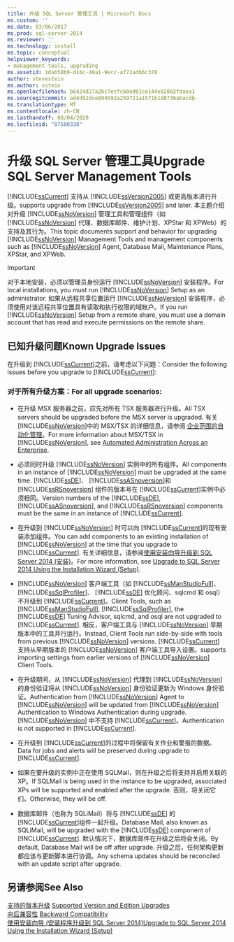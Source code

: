 ```yaml
---
title: 升级 SQL Server 管理工具 | Microsoft Docs
ms.custom: ''
ms.date: 03/06/2017
ms.prod: sql-server-2014
ms.reviewer: ''
ms.technology: install
ms.topic: conceptual
helpviewer_keywords:
- management tools, upgrading
ms.assetid: 1dab50b9-d16c-49a1-9ecc-af72adb6c378
author: stevestein
ms.author: sstein
ms.openlocfilehash: b6424d27a2bc7ecfc60ed01ce144e92802fdaea1
ms.sourcegitcommit: ad4d92dce894592a259721a1571b1d8736abacdb
ms.translationtype: MT
ms.contentlocale: zh-CN
ms.lasthandoff: 08/04/2020
ms.locfileid: "87580338"
---
```

# <a name="upgrade-sql-server-management-tools"></a><span data-ttu-id="88260-102">升级 SQL Server 管理工具</span><span class="sxs-lookup"><span data-stu-id="88260-102">Upgrade SQL Server Management Tools</span></span>
  [!INCLUDE[ssCurrent](../../includes/sscurrent-md.md)] <span data-ttu-id="88260-103">支持从 [!INCLUDE[ssVersion2005](../../includes/ssversion2005-md.md)] 或更高版本进行升级。</span><span class="sxs-lookup"><span data-stu-id="88260-103">supports upgrade from [!INCLUDE[ssVersion2005](../../includes/ssversion2005-md.md)] and later.</span></span> <span data-ttu-id="88260-104">本主题介绍对升级 [!INCLUDE[ssNoVersion](../../includes/ssnoversion-md.md)] 管理工具和管理组件（如 [!INCLUDE[ssNoVersion](../../includes/ssnoversion-md.md)] 代理、数据库邮件、维护计划、XPStar 和 XPWeb）的支持及其行为。</span><span class="sxs-lookup"><span data-stu-id="88260-104">This topic documents support and behavior for upgrading [!INCLUDE[ssNoVersion](../../includes/ssnoversion-md.md)] Management Tools and management components such as [!INCLUDE[ssNoVersion](../../includes/ssnoversion-md.md)] Agent, Database Mail, Maintenance Plans, XPStar, and XPWeb.</span></span>  
  
> [!IMPORTANT]  
>  <span data-ttu-id="88260-105">对于本地安装，必须以管理员身份运行 [!INCLUDE[ssNoVersion](../../includes/ssnoversion-md.md)] 安装程序。</span><span class="sxs-lookup"><span data-stu-id="88260-105">For local installations, you must run [!INCLUDE[ssNoVersion](../../includes/ssnoversion-md.md)] Setup as an administrator.</span></span> <span data-ttu-id="88260-106">如果从远程共享位置运行 [!INCLUDE[ssNoVersion](../../includes/ssnoversion-md.md)] 安装程序，必须使用对该远程共享位置具有读取和执行权限的域帐户。</span><span class="sxs-lookup"><span data-stu-id="88260-106">If you run [!INCLUDE[ssNoVersion](../../includes/ssnoversion-md.md)] Setup from a remote share, you must use a domain account that has read and execute permissions on the remote share.</span></span>  
  
## <a name="known-upgrade-issues"></a><span data-ttu-id="88260-107">已知升级问题</span><span class="sxs-lookup"><span data-stu-id="88260-107">Known Upgrade Issues</span></span>  
 <span data-ttu-id="88260-108">在升级到 [!INCLUDE[ssCurrent](../../includes/sscurrent-md.md)]之前，请考虑以下问题：</span><span class="sxs-lookup"><span data-stu-id="88260-108">Consider the following issues before you upgrade to [!INCLUDE[ssCurrent](../../includes/sscurrent-md.md)]:</span></span>  
  
### <a name="for-all-upgrade-scenarios"></a><span data-ttu-id="88260-109">对于所有升级方案：</span><span class="sxs-lookup"><span data-stu-id="88260-109">For all upgrade scenarios:</span></span>  
  
-   <span data-ttu-id="88260-110">在升级 MSX 服务器之前，应先对所有 TSX 服务器进行升级。</span><span class="sxs-lookup"><span data-stu-id="88260-110">All TSX servers should be upgraded before the MSX server is upgraded.</span></span> <span data-ttu-id="88260-111">有关 [!INCLUDE[ssNoVersion](../../includes/ssnoversion-md.md)]中的 MSX/TSX 的详细信息，请参阅 [企业范围的自动化管理](../../ssms/agent/automated-administration-across-an-enterprise.md)。</span><span class="sxs-lookup"><span data-stu-id="88260-111">For more information about MSX/TSX in [!INCLUDE[ssNoVersion](../../includes/ssnoversion-md.md)], see [Automated Administration Across an Enterprise](../../ssms/agent/automated-administration-across-an-enterprise.md).</span></span>  
  
-   <span data-ttu-id="88260-112">必须同时升级 [!INCLUDE[ssNoVersion](../../includes/ssnoversion-md.md)] 实例中的所有组件。</span><span class="sxs-lookup"><span data-stu-id="88260-112">All components in an instance of [!INCLUDE[ssNoVersion](../../includes/ssnoversion-md.md)] must be upgraded at the same time.</span></span> <span data-ttu-id="88260-113">[!INCLUDE[ssDE](../../includes/ssde-md.md)]、 [!INCLUDE[ssASnoversion](../../includes/ssasnoversion-md.md)]和 [!INCLUDE[ssRSnoversion](../../includes/ssrsnoversion-md.md)] 组件的版本号在 [!INCLUDE[ssCurrent](../../includes/sscurrent-md.md)]实例中必须相同。</span><span class="sxs-lookup"><span data-stu-id="88260-113">Version numbers of the [!INCLUDE[ssDE](../../includes/ssde-md.md)], [!INCLUDE[ssASnoversion](../../includes/ssasnoversion-md.md)], and [!INCLUDE[ssRSnoversion](../../includes/ssrsnoversion-md.md)] components must be the same in an instance of [!INCLUDE[ssCurrent](../../includes/sscurrent-md.md)].</span></span>  
  
-   <span data-ttu-id="88260-114">在升级到 [!INCLUDE[ssNoVersion](../../includes/ssnoversion-md.md)] 时可以向 [!INCLUDE[ssCurrent](../../includes/sscurrent-md.md)]的现有安装添加组件。</span><span class="sxs-lookup"><span data-stu-id="88260-114">You can add components to an existing installation of [!INCLUDE[ssNoVersion](../../includes/ssnoversion-md.md)] at the time that you upgrade to [!INCLUDE[ssCurrent](../../includes/sscurrent-md.md)].</span></span> <span data-ttu-id="88260-115">有关详细信息，请参阅[使用安装向导升级到 SQL Server 2014 &#40;安装&#41;](upgrade-sql-server-using-the-installation-wizard-setup.md)。</span><span class="sxs-lookup"><span data-stu-id="88260-115">For more information, see [Upgrade to SQL Server 2014 Using the Installation Wizard &#40;Setup&#41;](upgrade-sql-server-using-the-installation-wizard-setup.md).</span></span>  
  
-   [!INCLUDE[ssNoVersion](../../includes/ssnoversion-md.md)] <span data-ttu-id="88260-116">客户端工具（如 [!INCLUDE[ssManStudioFull](../../includes/ssmanstudiofull-md.md)]、 [!INCLUDE[ssSqlProfiler](../../includes/sssqlprofiler-md.md)]、 [!INCLUDE[ssDE](../../includes/ssde-md.md)] 优化顾问、sqlcmd 和 osql）不升级到 [!INCLUDE[ssCurrent](../../includes/sscurrent-md.md)]。</span><span class="sxs-lookup"><span data-stu-id="88260-116">Client Tools, such as [!INCLUDE[ssManStudioFull](../../includes/ssmanstudiofull-md.md)], [!INCLUDE[ssSqlProfiler](../../includes/sssqlprofiler-md.md)], the [!INCLUDE[ssDE](../../includes/ssde-md.md)] Tuning Advisor, sqlcmd, and osql are not upgraded to [!INCLUDE[ssCurrent](../../includes/sscurrent-md.md)].</span></span> <span data-ttu-id="88260-117">相反，客户端工具与 [!INCLUDE[ssNoVersion](../../includes/ssnoversion-md.md)] 早期版本中的工具并行运行。</span><span class="sxs-lookup"><span data-stu-id="88260-117">Instead, Client Tools run side-by-side with tools from previous [!INCLUDE[ssNoVersion](../../includes/ssnoversion-md.md)] versions.</span></span> [!INCLUDE[ssCurrent](../../includes/sscurrent-md.md)] <span data-ttu-id="88260-118">支持从早期版本的 [!INCLUDE[ssNoVersion](../../includes/ssnoversion-md.md)] 客户端工具导入设置。</span><span class="sxs-lookup"><span data-stu-id="88260-118">supports importing settings from earlier versions of [!INCLUDE[ssNoVersion](../../includes/ssnoversion-md.md)] Client Tools.</span></span>  
  
-   <span data-ttu-id="88260-119">在升级期间，从 [!INCLUDE[ssNoVersion](../../includes/ssnoversion-md.md)] 代理到 [!INCLUDE[ssNoVersion](../../includes/ssnoversion-md.md)] 的身份验证将从 [!INCLUDE[ssNoVersion](../../includes/ssnoversion-md.md)] 身份验证更新为 Windows 身份验证。</span><span class="sxs-lookup"><span data-stu-id="88260-119">Authentication from [!INCLUDE[ssNoVersion](../../includes/ssnoversion-md.md)] Agent to [!INCLUDE[ssNoVersion](../../includes/ssnoversion-md.md)] will be updated from [!INCLUDE[ssNoVersion](../../includes/ssnoversion-md.md)] Authentication to Windows Authentication during upgrade.</span></span> [!INCLUDE[ssNoVersion](../../includes/ssnoversion-md.md)] <span data-ttu-id="88260-120">中不支持 [!INCLUDE[ssCurrent](../../includes/sscurrent-md.md)]。</span><span class="sxs-lookup"><span data-stu-id="88260-120">Authentication is not supported in [!INCLUDE[ssCurrent](../../includes/sscurrent-md.md)].</span></span>  
  
-   <span data-ttu-id="88260-121">在升级到 [!INCLUDE[ssCurrent](../../includes/sscurrent-md.md)]的过程中将保留有关作业和警报的数据。</span><span class="sxs-lookup"><span data-stu-id="88260-121">Data for jobs and alerts will be preserved during upgrade to [!INCLUDE[ssCurrent](../../includes/sscurrent-md.md)].</span></span>  
  
-   <span data-ttu-id="88260-122">如果在要升级的实例中正在使用 SQLMail，则在升级之后将支持并启用关联的 XP。</span><span class="sxs-lookup"><span data-stu-id="88260-122">If SQLMail is being used in the instance to be upgraded, associated XPs will be supported and enabled after the upgrade.</span></span> <span data-ttu-id="88260-123">否则，将关闭它们。</span><span class="sxs-lookup"><span data-stu-id="88260-123">Otherwise, they will be off.</span></span>  
  
-   <span data-ttu-id="88260-124">数据库邮件（也称为 SQLiMail）将与 [!INCLUDE[ssDE](../../includes/ssde-md.md)] 的 [!INCLUDE[ssCurrent](../../includes/sscurrent-md.md)]组件一起升级。</span><span class="sxs-lookup"><span data-stu-id="88260-124">Database Mail, also known as SQLiMail, will be upgraded with the [!INCLUDE[ssDE](../../includes/ssde-md.md)] component of [!INCLUDE[ssCurrent](../../includes/sscurrent-md.md)].</span></span> <span data-ttu-id="88260-125">默认情况下，数据库邮件在升级之后将会关闭。</span><span class="sxs-lookup"><span data-stu-id="88260-125">By default, Database Mail will be off after upgrade.</span></span> <span data-ttu-id="88260-126">升级之后，任何架构更新都应该与更新脚本进行协调。</span><span class="sxs-lookup"><span data-stu-id="88260-126">Any schema updates should be reconciled with an update script after upgrade.</span></span>  
  
## <a name="see-also"></a><span data-ttu-id="88260-127">另请参阅</span><span class="sxs-lookup"><span data-stu-id="88260-127">See Also</span></span>  
 <span data-ttu-id="88260-128">[支持的版本升级](supported-version-and-edition-upgrades.md) </span><span class="sxs-lookup"><span data-stu-id="88260-128">[Supported Version and Edition Upgrades](supported-version-and-edition-upgrades.md) </span></span>  
 <span data-ttu-id="88260-129">[向后兼容性](../../getting-started/backward-compatibility.md) </span><span class="sxs-lookup"><span data-stu-id="88260-129">[Backward Compatibility](../../getting-started/backward-compatibility.md) </span></span>  
 [<span data-ttu-id="88260-130">使用安装向导 &#40;安装程序升级到 SQL Server 2014&#41;</span><span class="sxs-lookup"><span data-stu-id="88260-130">Upgrade to SQL Server 2014 Using the Installation Wizard &#40;Setup&#41;</span></span>](upgrade-sql-server-using-the-installation-wizard-setup.md)  
  
  
